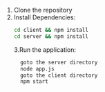 1. Clone the repository
2. Install Dependencies:
   ```bash
   cd client && npm install
   cd server && npm install
   ```
   3.Run the application:
   ```bash
     goto the server directory
     node app.js
     goto the client directory
     npm start
   ```
